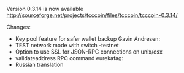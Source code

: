 Version 0.3.14 is now available
http://sourceforge.net/projects/tcccoin/files/tcccoin/tcccoin-0.3.14/

Changes:
* Key pool feature for safer wallet backup
Gavin Andresen:
* TEST network mode with switch -testnet
* Option to use SSL for JSON-RPC connections on unix/osx
* validateaddress RPC command
eurekafag:
* Russian translation
